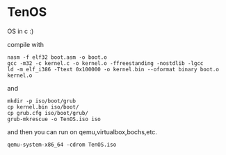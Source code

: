 # TenOS
OS in c :)

compile with
```
nasm -f elf32 boot.asm -o boot.o
gcc -m32 -c kernel.c -o kernel.o -ffreestanding -nostdlib -lgcc
ld -m elf_i386 -Ttext 0x100000 -o kernel.bin --oformat binary boot.o kernel.o
```
and
```
mkdir -p iso/boot/grub
cp kernel.bin iso/boot/
cp grub.cfg iso/boot/grub/
grub-mkrescue -o TenOS.iso iso
```
and then you can run on qemu,virtualbox,bochs,etc.
```
qemu-system-x86_64 -cdrom TenOS.iso
```
